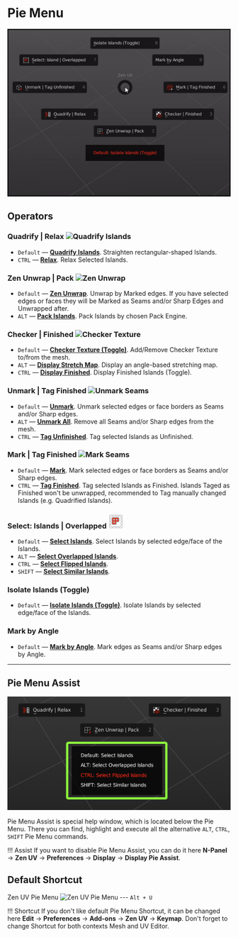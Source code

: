 # Pie Menu

![Pie Menu](img/gifs/pie_menu/pie_menu.gif)

## Operators

### Quadrify | Relax ![Quadrify Islands](img/icons/quadrify_32.png)

- `Default` — [**Quadrify Islands**](https://zen-masters.github.io/Zen-UV/transform/#quadrify-islands). Straighten rectangular-shaped Islands.
- `CTRL` — [**Relax**](https://zen-masters.github.io/Zen-UV/transform/#relax). Relax Selected Islands.
  
### Zen Unwrap | Pack ![Zen Unwrap](img/icons/zen-unwrap@2x.png)

- `Default` — [**Zen Unwrap**](https://zen-masters.github.io/Zen-UV/unwrap/#zen-unwrap). Unwrap by Marked edges. If you have selected edges or faces they will be Marked as Seams and/or Sharp Edges and Unwrapped after.
- `ALT` — [**Pack Islands**](https://zen-masters.github.io/Zen-UV/pack/#pack-islands). Pack Islands by chosen Pack Engine.

### Checker | Finished ![Checker Texture](img/icons/checker_32.png)

- `Default` — [**Checker Texture (Toggle)**](https://zen-masters.github.io/Zen-UV/checker/#checker-texture-toggle). Add/Remove Checker Texture to/from the mesh.
- `ALT` — [**Display Stretch Map**](https://zen-masters.github.io/Zen-UV/checker/#display-stretch-map). Display an angle-based stretching map.
- `CTRL` — [**Display Finished**](https://zen-masters.github.io/Zen-UV/unwrap/#display-finished-toggle). Display Finished Islands (Toggle).

### Unmark | Tag Finished ![Unmark Seams](img/icons/unmark-seams@2x.png)

- `Default` — [**Unmark**](https://zen-masters.github.io/Zen-UV/unwrap/#unmark). Unmark selected edges or face borders as Seams and/or Sharp edges.
- `ALT` — [**Unmark All**](https://zen-masters.github.io/Zen-UV/unwrap/#unmark-all). Remove all Seams and/or Sharp edges from the mesh.
- `CTRL` — [**Tag Unfinished**](https://zen-masters.github.io/Zen-UV/unwrap/#tag-unfinished). Tag selected Islands as Unfinished.

### Mark | Tag Finished ![Mark Seams](img/icons/mark-seams@2x.png)

- `Default` — [**Mark**](https://zen-masters.github.io/Zen-UV/unwrap/#mark). Mark selected edges or face borders as Seams and/or Sharp edges.
- `CTRL` — [**Tag Finished**](https://zen-masters.github.io/Zen-UV/unwrap/#tag-finished). Tag selected Islands as Finished. Islands Taged as Finished won't be unwrapped, recommended to Tag manually changed Islands (e.g. Quadrified Islands).

### Select: Islands | Overlapped ![](img/icons/select.png)

- `Default` — [**Select Islands**](https://zen-masters.github.io/Zen-UV/select/#islands). Select Islands by selected edge/face of the Islands.
- `ALT` — [**Select Overlapped Islands**](https://zen-masters.github.io/Zen-UV/select/#overlapped).
- `CTRL` — [**Select Flipped Islands**](https://zen-masters.github.io/Zen-UV/select/#flipped).
- `SHIFT` — [**Select Similar Islands**](https://zen-masters.github.io/Zen-UV/select/#similar).

### Isolate Islands (Toggle)

- `Default` — [**Isolate Islands (Toggle)**](https://zen-masters.github.io/Zen-UV/select/#isolate-islands-toggle). Isolate Islands by selected edge/face of the Islands.

### Mark by Angle

- `Default` — [**Mark by Angle**](https://zen-masters.github.io/Zen-UV/unwrap/#mark-by-angle). Mark edges as Seams and/or Sharp edges by Angle.

---
## Pie Menu Assist

![Pie Menu Assist](img/screen/pie_menu/pie_menu_assitant.png)

Pie Menu Assist is special help window, which is located below the Pie Menu. There you can find, highlight and execute all the alternative `ALT`, `CTRL`, `SHIFT` Pie Menu commands.

!!! Assist
    If you want to disable Pie Menu Assist, you can do it here **N-Panel** -> **Zen UV** -> **Preferences** -> **Display** -> **Display Pie Assist**. 

## Default Shortcut
  Zen UV Pie Menu ![Zen UV Pie Menu](img/icons/zen-uv@2x.png) --- `Alt + U`

!!! Shortcut
    If you don't like default Pie Menu Shortcut, it can be changed here **Edit** -> **Preferences** -> **Add-ons** -> **Zen UV** -> **Keymap**. Don't forget to change Shortcut for both contexts Mesh and UV Editor.